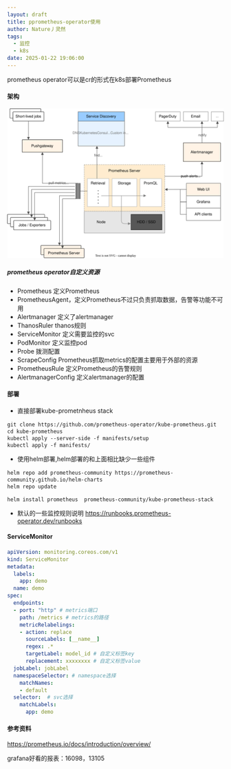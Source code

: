 ```yaml
---
layout: draft
title: pprometheus-operator使用
author: Nature丿灵然
tags:
  - 监控
  - k8s
date: 2025-01-22 19:06:00
---
```

prometheus operator可以是cr的形式在k8s部署Prometheus

<!--more-->

#### 架构

![alt text](../images/prometheus-1.svg)

##### prometheus operator自定义资源

- Prometheus 定义Prometheus
- PrometheusAgent，定义Prometheus不过只负责抓取数据，告警等功能不可用
- Alertmanager 定义了alertmanager
- ThanosRuler thanos规则
- ServiceMonitor 定义需要监控的svc
- PodMonitor 定义监控pod
- Probe 拨测配置
- ScrapeConfig Prometheus抓取metrics的配置主要用于外部的资源
- PrometheusRule 定义Prometheus的告警规则
- AlertmanagerConfig 定义alertmanager的配置

#### 部署

- 直接部署kube-prometnheus stack

```shell
git clone https://github.com/prometheus-operator/kube-prometheus.git
cd kube-prometheus
kubectl apply --server-side -f manifests/setup
kubectl apply -f manifests/
```

- 使用helm部署,helm部署的和上面相比缺少一些组件

```shell
helm repo add prometheus-community https://prometheus-community.github.io/helm-charts
helm repo update
```

```shell
helm install prometheus  prometheus-community/kube-prometheus-stack
```

- 默认的一些监控规则说明 <https://runbooks.prometheus-operator.dev/runbooks>

#### ServiceMonitor

```yaml
apiVersion: monitoring.coreos.com/v1
kind: ServiceMonitor
metadata:
  labels:
    app: demo
  name: demo
spec:
  endpoints:
  - port: "http" # metrics端口
    path: /metrics # metrics的路径
    metricRelabelings:
    - action: replace
      sourceLabels: [__name__]
      regex: .*
      targetLabel: model_id # 自定义标签key
      replacement: xxxxxxxx # 自定义标签value
  jobLabel: jobLabel
  namespaceSelector: # namespace选择
    matchNames:
    - default
  selector:  # svc选择
    matchLabels:
      app: demo
```

#### 参考资料

<https://prometheus.io/docs/introduction/overview/>

grafana好看的报表：16098，13105
